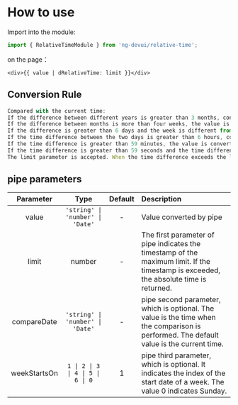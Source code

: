 # How to use

Import into the module:

```ts
import { RelativeTimeModule } from 'ng-devui/relative-time';
```
on the page：
```
<div>{{ value | dRelativeTime: limit }}</div>
```
## Conversion Rule

```javascript
Compared with the current time:
If the difference between different years is greater than 3 months, convert the value to year. Otherwise, convert the value to month.
If the difference between months is more than four weeks, the value is converted to a month. Otherwise, the value is converted to a week.
If the difference is greater than 6 days and the week is different from the same week, convert it to a week. Otherwise, convert it to a day.
If the time difference between the two days is greater than 6 hours, convert the time difference to day. Otherwise, convert the time difference to hour.
If the time difference is greater than 59 minutes, the value is converted to hour. Otherwise, the value is converted to minute.
If the time difference is greater than 59 seconds and the time difference is greater than 59 seconds, the value is changed to minute. Otherwise, the value is changed to just or later.
The limit parameter is accepted. When the time difference exceeds the limit, no conversion is performed.
```

## pipe parameters
| Parameter | Type | Default | Description |
| :------------------: | :----------------: | :-----: | :------------------------------------------------------------- |
| value | `'string' \| 'number' \| 'Date'` | - | Value converted by pipe |
| limit | number | - | The first parameter of pipe indicates the timestamp of the maximum limit. If the timestamp is exceeded, the absolute time is returned. |
| compareDate | `'string' \| 'number' \| 'Date'` | - | pipe second parameter, which is optional. The value is the time when the comparison is performed. The default value is the current time. |
| weekStartsOn | `1 \| 2 \| 3 \| 4 \| 5 \| 6 \| 0` | 1 | pipe third parameter, which is optional. It indicates the index of the start date of a week. The value 0 indicates Sunday. |
